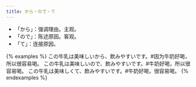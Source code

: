 ```yaml
---
title: から・ので・て
---
```


- 「から」：强调理由。主观。
- 「ので」：陈述原因。客观。
- 「て」：连接原因。

{% examples %}
この牛乳は美味しいから、飲みやすいです。#因为牛奶好喝，所以很容易喝。
この牛乳は美味しいので、飲みやすいです。#牛奶好喝，所以很容易喝。
この牛乳は美味しくて、飲みやすいです。#牛奶好喝，很容易喝。
{% endexamples %}
